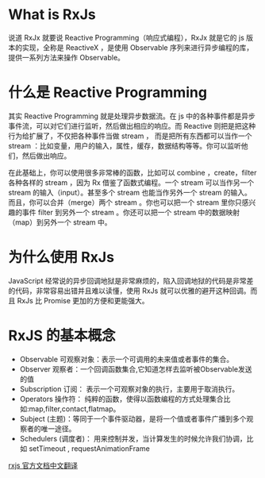 # What is RxJs

说道 RxJx 就要说 Reactive Programming（响应式编程），RxJx 就是它的 js 版本的实现，全称是 ReactiveX ，是使用 Observable 序列来进行异步编程的库，提供一系列方法来操作 Observable。

# 什么是 Reactive Programming

其实 Reactive Programming 就是处理异步数据流。在 js 中的各种事件都是异步事件流，可以对它们进行监听，然后做出相应的响应。而 Reactive 则把是把这种行为给扩展了，不仅把各种事件当做 stream ， 而是把所有东西都可以当作一个 stream ：比如变量，用户的输入，属性，缓存，数据结构等等。你可以监听他们，然后做出响应。

在此基础上，你可以使用很多非常棒的函数，比如可以 combine ，create，filter 各种各样的 stream ，因为 Rx 借鉴了函数式编程。一个 stream 可以当作另一个 stream 的输入（input）。甚至多个 stream 也能当作另外一个 stream 的输入。而且，你可以合并（merge）两个 stream 。你也可以把一个 stream 里你只感兴趣的事件 filter 到另外一个 stream 。你还可以把一个 stream 中的数据映射（map）到另外一个 stream 中。

# 为什么使用 RxJs

JavaScript 经常说的异步回调地狱是非常麻烦的，陷入回调地狱的代码是非常差的代码，非常容易出错并且难以读懂，使用 RxJs 就可以优雅的避开这种回调。而且 RxJs 比 Promise 更加的方便和更能强大。

# RxJS 的基本概念

* Observable 可观察对象：表示一个可调用的未来值或者事件的集合。
* Observer 观察者：一个回调函数集合,它知道怎样去监听被Observable发送的值
* Subscription 订阅： 表示一个可观察对象的执行，主要用于取消执行。
* Operators 操作符： 纯粹的函数，使得以函数编程的方式处理集合比如:map,filter,contact,flatmap。
* Subject (主题)：等同于一个事件驱动器，是将一个值或者事件广播到多个观察者的唯一途径。
* Schedulers (调度者)： 用来控制并发，当计算发生的时候允许我们协调，比如 setTimeout , requestAnimationFrame

[ rxjs 官方文档中文翻译](https://buctwbzs.gitbooks.io/rxjs/)